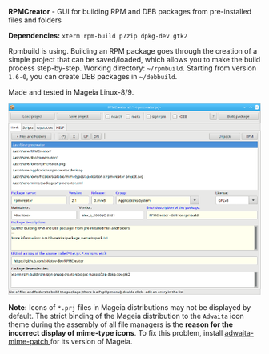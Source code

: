 **RPMCreator** - GUI for building RPM and DEB packages from pre-installed files and folders

**Dependencies:** `xterm rpm-build p7zip dpkg-dev gtk2`

Rpmbuild is using. Building an RPM package goes through the creation of a simple project that can be saved/loaded, which allows you to make the build process step-by-step. Working directory: `~/rpmbuild`. Starting from version `1.6-0`, you can create DEB packages in `~/debbuild`.

Made and tested in Mageia Linux-8/9.
 
![](https://github.com/AKotov-dev/RPMCreator/blob/main/ScreenShot2.png)

**Note:** Icons of `*.prj` files in Mageia distributions may not be displayed by default. The strict binding of the Mageia distribution to the `Adwaita` icon theme during the assembly of all file managers is the **reason for the incorrect display of mime-type icons**. To fix this problem, install [adwaita-mime-patch ](https://github.com/AKotov-dev/adwaita-mime-patch) for its version of Mageia.
